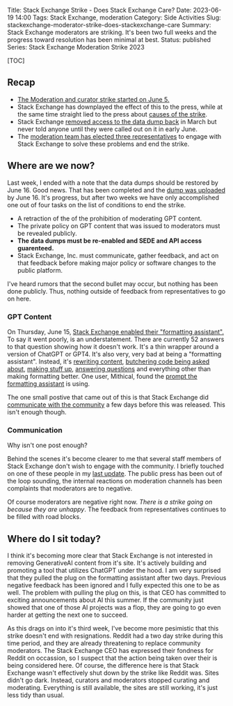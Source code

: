Title: Stack Exchange Strike - Does Stack Exchange Care?
Date: 2023-06-19 14:00
Tags: Stack Exchange, moderation
Category: Side Activities
Slug: stackexchange-moderator-strike-does-stackexchange-care
Summary: Stack Exchange moderators are striking. It's been two full weeks and the progress toward resolution has been minimal at best.
Status: published
Series: Stack Exchange Moderation Strike 2023

[TOC]

## Recap

 - [The Moderation and curator strike started on June 5.][strikestart]
 - Stack Exchange has downplayed the effect of this to the press, while at the same time straight lied to the press about [causes of the strike][openletter].
 - Stack Exchange [removed access to the data dump back][strikeweek1] in March but never told anyone until they were called out on it in early June.
 - The [moderation team has elected three representatives][strikeweek1update] to engage with Stack Exchange to solve these problems and end the strike.

## Where are we now?

Last week, I ended with a note that the data dumps should be restored by June 16. Good news. That has been completed and the [dump was uploaded][1] by June 16. It's 
progress, but after two weeks we have only accomplished one out of four tasks on the list of conditions to end the strike.

 - A retraction of the of the prohibition of moderating GPT content.
 - The private policy on GPT content that was issued to moderators must be revealed publicly.
 - **The data dumps must be re-enabled and SEDE and API access guarenteed.**
 - Stack Exchange, Inc. must communicate, gather feedback, and act on that feedback before making major policy or software changes to the public platform.

I've heard rumors that the second bullet may occur, but nothing has been done publicly. Thus, nothing outside of feedback from representatives to go on here.

### GPT Content

On Thursday, June 15, [Stack Exchange enabled their "formatting assistant".][2] To say it went poorly, is an understatement. There are currently 52 answers to that
question showing how it doesn't work. It's a thin wrapper around a version of ChatGPT or GPT4. It's also very, very bad at being a "formatting assistant". Instead,
it's [rewriting content][4], [butchering code being asked about][5], [making stuff up][6], [answering questions][7] and everything other than making formatting 
better. One user, Mithical, found the [prompt the formatting assistant][3] is using. 

The one small postive that came out of this is that Stack Exchange did [communicate with the community][8] a few days before this was released. This isn't enough 
though.

### Communication

Why isn't one post enough? 

Behind the scenes it's become clearer to me that several staff members of Stack Exchange don't wish to engage with the community. I briefly touched on one of these
people in my [last update][strikeweek1update]. The public press has been out of the loop sounding, the internal reactions on moderation channels has been 
complaints that moderators are to negative. 

Of course moderators are negative right now. _There is a strike going on because they are unhappy_. The feedback from representatives continues to be filled with
road blocks. 

## Where do I sit today?

I think it's becoming more clear that Stack Exchange is not interested in removing GenerativeAI content from it's site. It's actively building and promoting a tool
that utilizes ChatGPT under the hood. I am very surprised that they pulled the plug on the formatting assistant after two days. Previous negative feedback has been 
ignored and I fully expected this one to be as well. The problem with pulling the plug on this, is that CEO has committed to exciting announcements about AI this 
summer. If the community just showed that one of those AI projects was a flop, they are going to go even harder at getting the next one to succeed. 

As this drags on into it's third week, I've become more pesimistic that this strike doesn't end with resignations. Reddit had a two day strike during this 
time period, and they are already threatening to replace community moderators. The Stack Exchange CEO has expressed their fondness for Reddit on occassion,
so I suspect that the action being taken over their is being considered here. Of course, the difference here is that Stack Exchange wasn't effectively shut down
by the strike like Reddit was. Sites didn't go dark. Instead, curators and moderators stopped curating and moderating. Everything is still available,
the sites are still working, it's just less tidy than usual. 


 [strikestart]: {filename}2023_06_05_stackexchange_mod_strike.md
 [strikeweek1]: {filename}2023_06_12_stackexchange_strike_week_one.md
 [strikeweek1update]: {filename}2023_06_12_stackexchange_strike_update2.md
 [openletter]: https://openletter.mousetail.nl/
 [1]: https://meta.stackexchange.com/q/389922/186281
 [2]: https://meta.stackoverflow.com/q/425162/189134
 [3]: https://meta.stackoverflow.com/a/425208/189134
 [4]: https://meta.stackoverflow.com/a/425176/189134
 [5]: https://meta.stackoverflow.com/a/425165/189134
 [6]: https://meta.stackoverflow.com/a/425169/189134
 [7]: https://meta.stackoverflow.com/a/425190/189134
 [8]: https://meta.stackoverflow.com/q/425081/189134